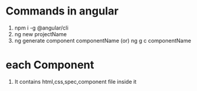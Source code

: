 # Commands in angular 

1. npm i -g @angular/cli
2. ng new projectName
3. ng generate component componentName (or) ng g c componentName

# each Component
1. It contains html,css,spec,component file inside it

